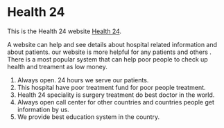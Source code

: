 # Health 24

This is the Health 24 website [Health 24](https://health24-a426e.web.app/).

A website can help and see details about hospital related information and about patients. our website is more helpful for any patients and others . There is a most popular system that can help poor people to check up health and treament as low money.

1. Always open. 24 hours we serve our patients.
2. This hospital have poor treatment fund for poor people treatment.
3. Health 24 speciality is surgery treatment do best doctor in the world.
4. Always open call center for other countries and countries people get information by us.
5. We provide best education system in the country.
